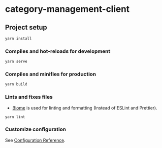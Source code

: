 # category-management-client

## Project setup

```bash
yarn install
```

### Compiles and hot-reloads for development

```bash
yarn serve
```

### Compiles and minifies for production

```bash
yarn build
```

### Lints and fixes files

- [Biome](https://biomejs.dev/) is used for linting and formatting (Instead of ESLint and Prettier).

```bash
yarn lint
```

### Customize configuration

See [Configuration Reference](https://cli.vuejs.org/config/).
